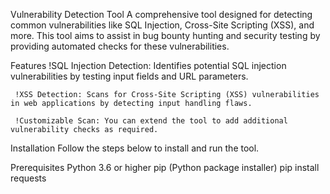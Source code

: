 Vulnerability Detection Tool
A comprehensive tool designed for detecting common vulnerabilities like SQL Injection, Cross-Site Scripting (XSS), and more. This tool aims to assist in bug bounty hunting and security testing by providing automated checks for these vulnerabilities.

Features
     !SQL Injection Detection: Identifies potential SQL injection vulnerabilities by testing input fields and URL parameters.
     
     !XSS Detection: Scans for Cross-Site Scripting (XSS) vulnerabilities in web applications by detecting input handling flaws.
     
     !Customizable Scan: You can extend the tool to add additional vulnerability checks as required.
     
Installation
Follow the steps below to install and run the tool.

Prerequisites
Python 3.6 or higher
pip (Python package installer)
pip install requests
